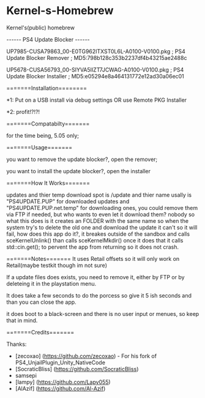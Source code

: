# Kernel-s-Homebrew
Kernel's(public) homebrew

------ PS4 Update Blocker ------

UP7985-CUSA79863_00-E0TG962ITXST0L6L-A0100-V0100.pkg ; PS4 Update Blocker Remover ; MD5:798b128c353b2237df4b43215ae2488c

UP5678-CUSA56793_00-SIYVA5IIZT7JCWAG-A0100-V0100.pkg ; PS4 Update Blocker Installer ; MD5:e05294e8a464131772e12ad30a06ec01

=======Installation========

*1: Put on a USB install via debug settings OR use Remote PKG Installer

*2: profit!?!?!

=======Compatabilty=======

for the time being, 5.05 only;

=======Usage=======

you want to remove the update blocker?, open the remover;

you want to install the update blocker?, open the installer

=======How It Works=======

updates and thier temp download spot is /update and thier name usally is "PS4UPDATE.PUP" for downloaded updates and "PS4UPDATE.PUP.net.temp" for downloading ones, you could remove them via FTP if needed, but who wants to even let it download them? nobody
so what this does is it creates an FOLDER with the same name so when the system try's to delete the old one and download the update it can't so it will fail, how does this app do it?, it breakes outside of the sandbox and calls sceKernelUnlink() than calls sceKernelMkdir()
once it does that it calls std::cin.get(); to pervent the app from returning so it does not crash.

=======Notes=======
It uses Retail offsets so it will only work on Retail(maybe testkit though im not sure)

If a update files does exists, you need to remove it, either by FTP or by deleteing it in the playstation menu.

It does take a few seconds to do the porcess so give it 5 ish seconds and than you can close the app.

it does boot to a black-screen and there is no user input or menues, so keep that in mind.

=======Credits=======

Thanks:
- [zecoxao] (https://github.com/zecoxao) - For his fork of PS4_UnjailPlugin_Unity_NativeCode
- [SocraticBliss] (https://github.com/SocraticBliss)
- samsepi
- [lampy] (https://github.com/Lapy055)
- [AlAzif] (https://github.com/Al-Azif)